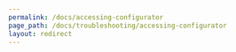 ```yaml
---
permalink: /docs/accessing-configurator
page_path: /docs/troubleshooting/accessing-configurator
layout: redirect
---
```

